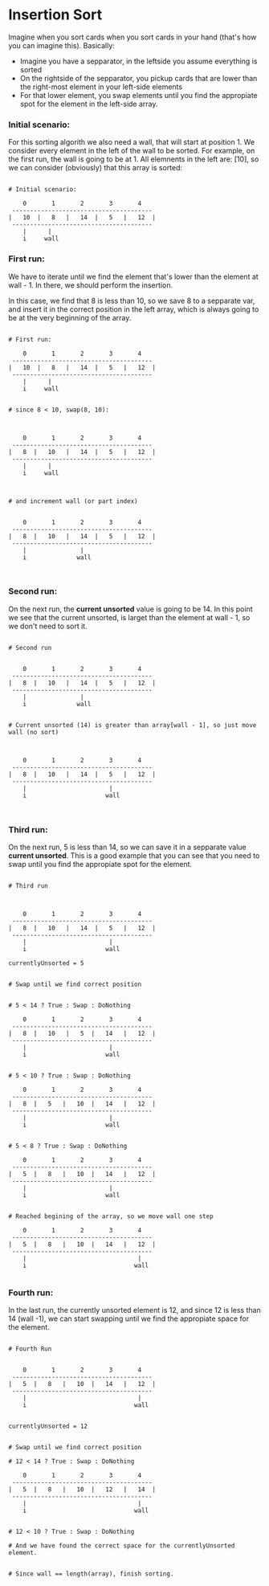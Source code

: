 ﻿Insertion Sort
===============


Imagine when you sort cards when you sort cards in your hand (that's how
you can imagine this). Basically:

* Imagine you have a sepparator, in the leftside you assume everything is sorted
* On the rightside of the sepparator, you pickup cards that are lower than the
right-most element in your left-side elements
* For that lower element, you swap elements until you find the appropiate spot
for the element in the left-side array.


### Initial scenario:

For this sorting algorith we also need a wall, that will start at position 1.
We consider every element in the left of the wall to be sorted. For example,
on the first run, the wall is going to be at 1. All elemnents in the left
are: [10], so we can consider (obviously) that this array is sorted:



```

# Initial scenario:

    0       1       2       3       4
 ---------------------------------------
|   10  |   8   |   14  |   5   |   12  |
 ---------------------------------------
    |      |
    i     wall

```

### First run:


We have to iterate until we find the element that's lower than the element at
wall - 1. In there, we should perform the insertion.

In this case, we find that 8 is less than 10, so we save 8 to a sepparate var,
and insert it in the correct position in the left array, which is always going
to be at the very beginning of the array.


```

# First run:

    0       1       2       3       4
 ---------------------------------------
|   10  |   8   |   14  |   5   |   12  |
 ---------------------------------------
    |      |
    i     wall


# since 8 < 10, swap(8, 10):



    0       1       2       3       4
 ---------------------------------------
|   8  |   10   |   14  |   5   |   12  |
 ---------------------------------------
    |      |
    i     wall



# and increment wall (or part index)


    0       1       2       3       4
 ---------------------------------------
|   8  |   10   |   14  |   5   |   12  |
 ---------------------------------------
    |               |
    i              wall



```


### Second run:


On the next run, the **current unsorted** value is going to be 14. In this point
we see that the current unsorted, is larget than the element at wall - 1, so we
don't need to sort it.


```

# Second run


    0       1       2       3       4
 ---------------------------------------
|   8  |   10   |   14  |   5   |   12  |
 ---------------------------------------
    |               |
    i              wall


# Current unsorted (14) is greater than array[wall - 1], so just move wall (no sort)



    0       1       2       3       4
 ---------------------------------------
|   8  |   10   |   14  |   5   |   12  |
 ---------------------------------------
    |                       |
    i                      wall



```


### Third run:


On the next run, 5 is less than 14, so we can save it in a sepparate value
**current unsorted**. This is a good example that you can see that you need
to swap until you find the appropiate spot for the element.


```

# Third run



    0       1       2       3       4
 ---------------------------------------
|   8  |   10   |   14  |   5   |   12  |
 ---------------------------------------
    |                       |
    i                      wall

currentlyUnsorted = 5


# Swap until we find correct position


# 5 < 14 ? True : Swap : DoNothing

    0       1       2       3       4
 ---------------------------------------
|   8  |   10   |   5  |   14   |   12  |
 ---------------------------------------
    |                       |
    i                      wall


# 5 < 10 ? True : Swap : DoNothing

    0       1       2       3       4
 ---------------------------------------
|   8  |   5   |   10  |   14   |   12  |
 ---------------------------------------
    |                       |
    i                      wall


# 5 < 8 ? True : Swap : DoNothing

    0       1       2       3       4
 ---------------------------------------
|   5  |   8   |   10  |   14   |   12  |
 ---------------------------------------
    |                       |
    i                      wall


# Reached begining of the array, so we move wall one step

    0       1       2       3       4
 ---------------------------------------
|   5  |   8   |   10  |   14   |   12  |
 ---------------------------------------
    |                               |
    i                              wall


```

### Fourth run:


In the last run, the currently unsorted element is 12, and since 12
is less than 14 (wall -1), we can start swapping until we find the appropiate
space for the element.


```

# Fourth Run


    0       1       2       3       4
 ---------------------------------------
|   5  |   8   |   10  |   14   |   12  |
 ---------------------------------------
    |                               |
    i                              wall


currentlyUnsorted = 12


# Swap until we find correct position

# 12 < 14 ? True : Swap : DoNothing

    0       1       2       3       4
 ---------------------------------------
|   5  |   8   |   10  |   12   |   14  |
 ---------------------------------------
    |                               |
    i                              wall


# 12 < 10 ? True : Swap : DoNothing

# And we have found the correct space for the currentlyUnsorted element.


# Since wall == length(array), finish sorting.

```